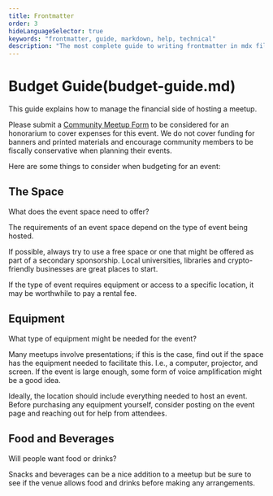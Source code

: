 ```yaml
---
title: Frontmatter
order: 3
hideLanguageSelector: true
keywords: "frontmatter, guide, markdown, help, technical"
description: "The most complete guide to writing frontmatter in mdx files that you've ever read."
---
```


# Budget Guide(budget-guide.md)

This guide explains how to manage the financial side of hosting a meetup.

Please submit a [Community Meetup Form](https://airtable.com/shr4HOtcZ8o3VZmek) to be considered for an honorarium to cover expenses for this event. We do not cover funding for banners and printed materials and encourage community members to be fiscally conservative when planning their events.

Here are some things to consider when budgeting for an event:

## The Space
What does the event space need to offer?

The requirements of an event space depend on the type of event being hosted. 

If possible, always try to use a free space or one that might be offered as part of a secondary sponsorship. Local universities, libraries and crypto-friendly businesses are great places to start.

If the type of event requires equipment or access to a specific location, it may be worthwhile to pay a rental fee.

## Equipment
What type of equipment might be needed for the event? 

Many meetups involve presentations; if this is the case, find out if the space has the equipment needed to facilitate this. I.e., a computer, projector, and screen. If the event is large enough, some form of voice amplification might be a good idea.

Ideally, the location should include everything needed to host an event. Before purchasing any equipment yourself, consider posting on the event page and reaching out for help from attendees.

## Food and Beverages
Will people want food or drinks?

Snacks and beverages can be a nice addition to a meetup but be sure to see if the venue allows food and drinks before making any arrangements.
